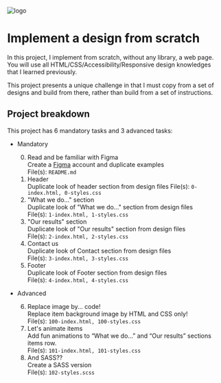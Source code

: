 ![logo](https://i.imgur.com/9d1dvOD.png)

# Implement a design from scratch

In this project, I implement from scratch, without any library, a web page. You will use all HTML/CSS/Accessibility/Responsive design knowledges that I learned previously.

This project presents a unique challenge in that I must copy from a set of designs and build from there, rather than build from a set of instructions.

## Project breakdown

This project has 6 mandatory tasks and 3 advanced tasks:
- Mandatory

    0. Read and be familiar with Figma  
        Create a [Figma](FIGMA.com) account and duplicate examples  
        File(s): `README.md`
    1. Header  
        Duplicate look of header section from design files
        File(s): `0-index.html, 0-styles.css`
    2. "What we do..." section  
        Duplicate look of "What we do..." section from design files  
        File(s): `1-index.html, 1-styles.css`
    3. "Our results" section  
        Duplicate look of "Our results" section from design files  
        File(s): `2-index.html, 2-styles.css`
    4. Contact us  
        Duplicate look of Contact section from design files  
        File(s): `3-index.html, 3-styles.css`
    5. Footer  
        Duplicate look of Footer section from design files  
        File(s): `4-index.html, 4-styles.css`
- Advanced

    6. Replace image by... code!  
        Replace item background image by HTML and CSS only!  
        File(s): `100-index.html, 100-styles.css`
    7. Let's animate items  
        Add fun animations to “What we do…” and “Our results” sections items row.  
        File(s): `101-index.html, 101-styles.css`
    8. And SASS??  
        Create a SASS version  
        File(s): `102-styles.scss`

